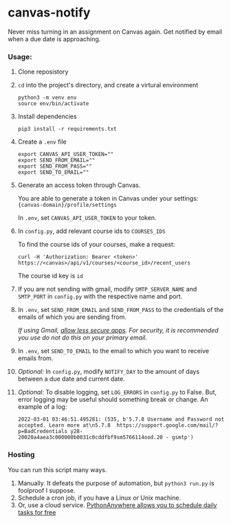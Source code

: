 # canvas-notify

Never miss turning in an assignment on Canvas again. Get notified by email when a due date is approaching.

### Usage:

1. Clone reposistory

2. `cd` into the project's directory, and create a virtural environment

   ```
   python3 -m venv env
   source env/bin/activate
   ```

3. Install dependencies

   `pip3 install -r requirements.txt`

4. Create a `.env` file

   ```
   export CANVAS_API_USER_TOKEN=""
   export SEND_FROM_EMAIL=""
   export SEND_FROM_PASS=""
   export SEND_TO_EMAIL=""
   ```

5. Generate an access token through Canvas. 
   
   You are able to generate a token in Canvas under your settings: `{canvas-domain}/profile/settings`
   
   In `.env`, set `CANVAS_API_USER_TOKEN` to your token.

6. In `config.py`, add relevant course ids to `COURSES_IDS`

   To find the course ids of your courses, make a request:

    ```
    curl -H 'Authorization: Bearer <token>'
    https://<canvas>/api/v1/courses/<course_id>/recent_users
    ```

    The course id key is `id`

7. If you are not sending with gmail, modify `SMTP_SERVER_NAME` and `SMTP_PORT` in `config.py` with the respective name and port.

8. In `.env`, set `SEND_FROM_EMAIL` and `SEND_FROM_PASS` to the credentials of the emails of which you are sending from.

    *If using Gmail, [allow less secure apps](https://myaccount.google.com). For security, it is recommended you use do not do this on your primary email.*

9. In `.env`, set `SEND_TO_EMAIL` to the email to which you want to receive emails from.

10. *Optional:* In `config.py`, modify `NOTIFY_DAY` to the amount of days between a due date and current date.

11. *Optional:* To disable logging, set `LOG_ERRORS` in `config.py` to False. But, error logging may be useful should something break or change. An example of a log:

    ```
    2022-03-01 03:46:51.495281: (535, b'5.7.8 Username and Password not accepted. Learn more at\n5.7.8  https://support.google.com/mail/?p=BadCredentials y28-20020a4aea3c000000b0031c0cddfbf9sm5766114ood.20 - gsmtp')
    ```

### Hosting

You can run this script many ways.

1. Manually. It defeats the purpose of automation, but `python3 run.py` is foolproof I suppose.
2. Schedule a cron job, if you have a Linux or Unix machine.
3. Or, use a cloud service. [PythonAnywhere allows you to schedule daily tasks for free](https://help.pythonanywhere.com/pages/ScheduledTasks/)
